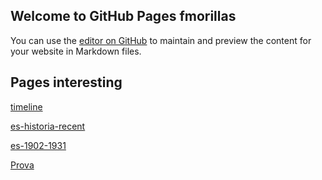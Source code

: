 ## Welcome to GitHub Pages fmorillas

You can use the [editor on GitHub](https://github.com/fmorillas/fmorillas.github.io/edit/main/README.md) to maintain and preview the content for your website in Markdown files.

## Pages interesting

[timeline](https://fmorillas.github.io/timeline/timeline.html)

[es-historia-recent](https://fmorillas.github.io/timeline/es-historia-recent.html)

[es-1902-1931](https://fmorillas.github.io/timeline/es-1902-1931.html)

[Prova](httpc://fmorillas.github.io)
